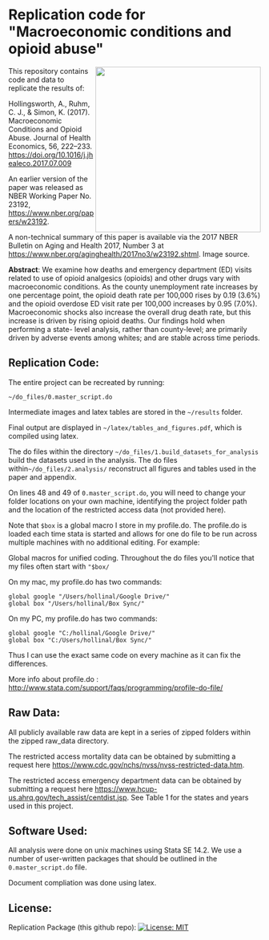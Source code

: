 # Replication code for "Macroeconomic conditions and opioid abuse"

<img align="right" width="330" src="https://www.nber.org/aginghealth/2017no3/w23192.jpg">

This repository contains code and data to replicate the results of:

Hollingsworth, A., Ruhm, C. J., & Simon, K. (2017). Macroeconomic Conditions and Opioid Abuse. Journal of Health Economics, 56, 222–233. <https://doi.org/10.1016/j.jhealeco.2017.07.009>

An earlier version of the paper was released as NBER Working Paper No. 23192, <https://www.nber.org/papers/w23192>.

A non-technical summary of this paper is available via the 2017 NBER Bulletin on Aging and Health 2017, Number 3 at <https://www.nber.org/aginghealth/2017no3/w23192.shtml>. 
Image source. 

**Abstract**: We examine how deaths and emergency department (ED) visits related to use of opioid analgesics (opioids) and other drugs vary with macroeconomic conditions. As the county unemployment rate increases by one percentage point, the opioid death rate per 100,000 rises by 0.19 (3.6%) and the opioid overdose ED visit rate per 100,000 increases by 0.95 (7.0%). Macroeconomic shocks also increase the overall drug death rate, but this increase is driven by rising opioid deaths. Our findings hold when performing a state- level analysis, rather than county-level; are primarily driven by adverse events among whites; and are stable across time periods.

## Replication Code:
The entire project can be recreated by running:

	~/do_files/0.master_script.do

Intermediate images and latex tables are stored in the `~/results` folder. 

Final output are displayed in `~/latex/tables_and_figures.pdf`, which is compiled using latex.
 
The do files within  the directory `~/do_files/1.build_datasets_for_analysis` build the datasets used in the analysis. 
The do files within`~/do_files/2.analysis/` reconstruct all figures and tables used in the paper and appendix.

On lines 48 and 49 of `0.master_script.do`, you will need to change your folder locations on your own machine, identifying the project folder path and the location of the restricted access data (not provided here). 

Note that `$box` is a global macro I store in my profile.do. The profile.do is loaded each time stata is started and allows for one do file to be run across multiple machines with no additional editing. For example: 

Global macros for unified coding. 
	Throughout the do files you'll notice that my files often start with `"$box/`

On my mac, my profile.do has two commands:

	global google "/Users/hollinal/Google Drive/"
	global box "/Users/hollinal/Box Sync/"

On my PC, my profile.do has two commands:
	
	global google "C:/hollinal/Google Drive/"
	global box "C:/Users/hollinal/Box Sync/"

Thus I can use the exact same code on every machine as it can fix the differences. 

More info about profile.do : http://www.stata.com/support/faqs/programming/profile-do-file/ 


## Raw Data:
All publicly available raw data are kept in a series of zipped folders within the zipped raw_data directory. 

The restricted access mortality data can be obtained by submitting a request here <https://www.cdc.gov/nchs/nvss/nvss-restricted-data.htm>. 

The restricted access emergency department data can be obtained by submitting a request here <https://www.hcup-us.ahrq.gov/tech_assist/centdist.jsp>. See Table 1 for the states and years used in this project.


## Software Used:
All analysis were done on unix machines using Stata SE 14.2. We use a number of user-written packages that should be outlined in the `0.master_script.do` file. 

Document compliation was done using latex. 

## License:
Replication Package (this github repo): [![License: MIT](https://img.shields.io/badge/License-MIT-yellow.svg)](https://opensource.org/licenses/MIT)
